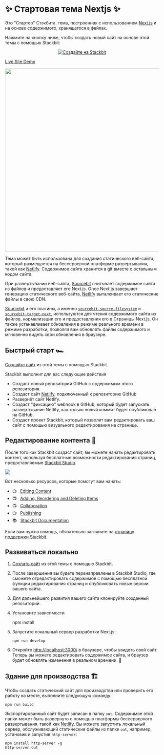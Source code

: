 # ✨ Стартовая тема Nextjs ✨

Это "Стартер" Стэкбита. тема, построенная с использованием [Next.js](https://nextjs.org/) и
на основе содержимого, хранящегося в файлах.

Нажмите на кнопку ниже, чтобы создать новый сайт на основе этой темы с помощью Stackbit:

<p align="center">
  <a href="https://app.stackbit.com/create?theme=https://github.com/stackbit-themes/starter-nextjs&utm_source=theme-readme&utm_medium=referral&utm_campaign=stackbit_themes"><img alt="Создайте на Stackbit" src="https://assets.stackbit.com/badge/create-with-stackbit.svg"/></a>
</p>

[Live Site Demo](https://themes.stackbit.com/demos/starter/)

<img src="https://themes.stackbit.com/images/starter-demo-1024x768.png" width="600">

Тема может быть использована для создания статического веб-сайта, который размещается на бессерверной
платформе развертывания, такой как [Netlify](https://www.netlify.com).
Содержимое сайта хранится в git вместе с остальным кодом сайта.

При развертывании веб-сайта, [Sourcebit](https://github.com/stackbithq/sourcebit)
считывает содержимое сайта из файлов и предоставляет его Next.js. Once Next.js
завершает генерацию статического веб-сайта, [Netlify](https://www.netlify.com) выталкивает его
статические файлы в свою CDN.

[Sourcebit](https://github.com/stackbithq/sourcebit) и его плагины, а именно
[`sourcebit-source-filesystem`](https://github.com/stackbithq/sourcebit-source-filesystem)
и [`sourcebit-target-next`](https://github.com/stackbithq/sourcebit-target-next),
используются для чтения содержимого сайта из файлов, нормализации его и предоставления его в Страницы Next.js.
Он также устанавливает обновления в режиме реального времени в режиме разработки, позволяя вам
обновлять файлы содержимого и мгновенно видеть свои обновления в браузере.

## Быстрый старт 🏎

[Создайте сайт](https://app.stackbit.com/create?theme=https://github.com/stackbit-themes/starter-nextjs&utm_source=theme-readme&utm_medium=referral&utm_campaign=stackbit_themes) из этой темы с помощью Stackbit.

Stackbit выполнит для вас следующие действия

- Создаст новый репозиторий GitHub с содержимым этого репозитория.
- Создаст сайт [Netlify](https://www.netlify.com), подключенный к репозиторию GitHub
- Развернёт сайт Netlify.
- Создаст "фиксацию" webhook в GitHub, который будет запускать развертывание Netlify, как только новый коммит будет опубликован на GitHub.
- Создаст проект Stackbit, который позволит вам редактировать ваш сайт с помощью визуального редактирования на странице.

## Редактирование контента 📝

После того как Stackbit создаст сайт, вы можете начать редактировать контент, используя бесплатные возможности редактирования страниц,
предоставляемые [Stackbit Studio](https://stackbit.com?utm_source=project-readme&utm_medium=referral&utm_campaign=user_themes).

[![](https://i3.ytimg.com/vi/zd9lGRLVDm4/hqdefault.jpg)](https://stackbit.link/project-readme-lead-video)

Вот несколько ресурсов, которые помогут вам начать:

- 📺 &nbsp; [Editing Content](https://stackbit.link/project-readme-editing-video)
- 📺 &nbsp; [Adding, Reordering and Deleting Items](https://stackbit.link/project-readme-adding-video)
- 📺 &nbsp; [Collaboration](https://stackbit.link/project-readme-collaboration-video)
- 📺 &nbsp; [Publishing](https://stackbit.link/project-readme-publishing-video)
- 📚 &nbsp; [Stackbit Documentation](https://stackbit.link/project-readme-documentation)

Если вам нужна помощь, обязательно загляните на [страницу поддержки Stackbit](https://stackbit.link/project-readme-support).

## Развиваться локально

1.  [Создать сайт](https://app.stackbit.com/create?theme=https://github.com/stackbit-themes/starter-nextjs&utm_source=theme-readme&utm_medium=referral&utm_campaign=stackbit_themes) из этой темы с помощью Stackbit.

1.  После завершения вы будете перенаправлены в Stackbit Studio,
    где сможете отредактировать содержимое с помощью бесплатной функции редактирования страниц и опубликовать новые версии вашего сайта.

1.  Для дальнейшего развития вашего сайта клонируйте созданный репозиторий.

1.  Установите зависимости

    npm install

1.  Запустите локальный сервер разработки Next.js:

        npm run develop

1.  Откройте [http://localhost:3000/](http://localhost:3000/) в браузере, чтобы увидеть свой сайт. Теперь вы можете редактировать содержимое сайта, и браузер будет
    обновлять изменения в реальном времени. 🎉

## Здание для производства 🏗

Чтобы создать статический сайт для производства или проверить его работу на месте, выполните следующую команду:

    npm run build

Экспортированный сайт будет записан в папку `out`.
Содержимое этой папки может быть развернуто с помощью платформы бессерверного развертывания, такой как [Netlify](https://www.netlify.com).
Вы можете запустить локальный сервер, обслуживающий статические файлы из папки `out`, например, установив и запустив `http-server`:

    npm install http-server -g
    http-server out
